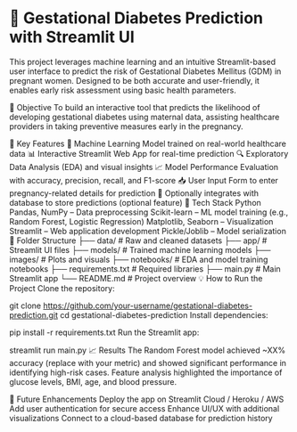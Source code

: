 # 🤰 Gestational Diabetes Prediction with Streamlit UI
This project leverages machine learning and an intuitive Streamlit-based user interface to predict the risk of Gestational Diabetes Mellitus (GDM) in pregnant women. Designed to be both accurate and user-friendly, it enables early risk assessment using basic health parameters.

🎯 Objective
To build an interactive tool that predicts the likelihood of developing gestational diabetes using maternal data, assisting healthcare providers in taking preventive measures early in the pregnancy.

🚀 Key Features
🧠 Machine Learning Model trained on real-world healthcare data
📊 Interactive Streamlit Web App for real-time prediction
🔍 Exploratory Data Analysis (EDA) and visual insights
📈 Model Performance Evaluation with accuracy, precision, recall, and F1-score
📥 User Input Form to enter pregnancy-related details for prediction
💾 Optionally integrates with database to store predictions (optional feature)
🧪 Tech Stack
Python
Pandas, NumPy – Data preprocessing
Scikit-learn – ML model training (e.g., Random Forest, Logistic Regression)
Matplotlib, Seaborn – Visualization
Streamlit – Web application development
Pickle/Joblib – Model serialization
📁 Folder Structure
├── data/                 # Raw and cleaned datasets
├── app/                  # Streamlit UI files
├── models/               # Trained machine learning models
├── images/               # Plots and visuals
├── notebooks/            # EDA and model training notebooks
├── requirements.txt      # Required libraries
├── main.py               # Main Streamlit app
└── README.md             # Project overview
💡 How to Run the Project
Clone the repository:

git clone https://github.com/your-username/gestational-diabetes-prediction.git
cd gestational-diabetes-prediction
Install dependencies:

pip install -r requirements.txt
Run the Streamlit app:

streamlit run main.py
📈 Results
The Random Forest model achieved ~XX% accuracy (replace with your metric) and showed significant performance in identifying high-risk cases. Feature analysis highlighted the importance of glucose levels, BMI, age, and blood pressure.

🔮 Future Enhancements
Deploy the app on Streamlit Cloud / Heroku / AWS
Add user authentication for secure access
Enhance UI/UX with additional visualizations
Connect to a cloud-based database for prediction history

